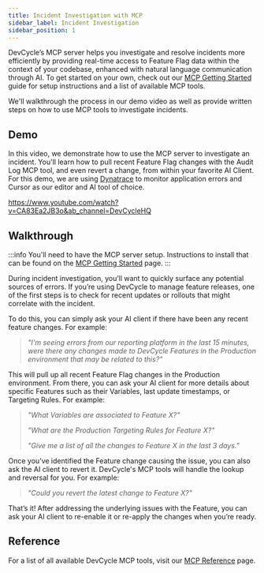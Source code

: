 ```yaml
---
title: Incident Investigation with MCP
sidebar_label: Incident Investigation
sidebar_position: 1
---
```


DevCycle’s MCP server helps you investigate and resolve incidents more efficiently by providing real-time access to Feature Flag data within the context of your codebase, enhanced with natural language communication through AI. To get started on your own, check out our [MCP Getting Started](/cli-mcp/mcp-getting-started) guide for setup instructions and a list of available MCP tools.

We'll walkthrough the process in our demo video as well as provide written steps on how to use MCP tools to investigate incidents.

## Demo

In this video, we demonstrate how to use the MCP server to investigate an incident. You'll learn how to pull recent Feature Flag changes with the Audit Log MCP tool, and even revert a change, from within your favorite AI Client. For this demo, we are using [Dynatrace](/integrations/dynatrace/) to monitor application errors and Cursor as our editor and AI tool of choice.

https://www.youtube.com/watch?v=CA83Ea2JB3o&ab_channel=DevCycleHQ

## Walkthrough

:::info
You'll need to have the MCP server setup. Instructions to install that can be found on the [MCP Getting Started](/cli-mcp/mcp-getting-started) page.
:::

During incident investigation, you’ll want to quickly surface any potential sources of errors. If you’re using DevCycle to manage feature releases, one of the first steps is to check for recent updates or rollouts that might correlate with the incident. 

To do this, you can simply ask your AI client if there have been any recent feature changes. For example:

> *"I'm seeing errors from our reporting platform in the last 15 minutes, were there any changes made to DevCycle Features in the Production environment that may be related to this?"*

This will pull up all recent Feature Flag changes in the Production environment. From there, you can ask your AI client for more details about specific Features such as their Variables, last update timestamps, or Targeting Rules. For example:

> *"What Variables are associated to Feature X?"*
>
> *"What are the Production Targeting Rules for Feature X?"*
>
> *"Give me a list of all the changes to Feature X in the last 3 days."*

Once you’ve identified the Feature change causing the issue, you can also ask the AI client to revert it. DevCycle's MCP tools will handle the lookup and reversal for you. For example:

> *"Could you revert the latest change to Feature X?"*

That’s it! After addressing the underlying issues with the Feature, you can ask your AI client to re-enable it or re-apply the changes when you’re ready.

## Reference

For a list of all available DevCycle MCP tools, visit our [MCP Reference](/cli-mcp/mcp-reference) page.
